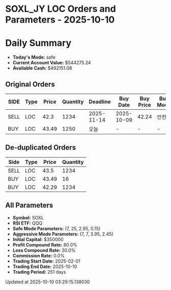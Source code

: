 # SOXL_JY LOC Orders and Parameters - 2025-10-10

# Daily Summary

- **Today's Mode:** safe
- **Current Account Value:** $544275.24
- **Available Cash:** $492151.08

## Original Orders

| SIDE | Type | Price | Quantity | Deadline | Buy Date | Buy Price | Buy Mode |
|------|------|-------|----------|----------|----------|-----------|----------|
| SELL | LOC | 42.3 | 1234 | 2025-11-14 | 2025-10-09 | 42.24 | 안전 |
| BUY | LOC | 43.49 | 1250 | 오늘 | - | - | - |

## De-duplicated Orders

| Side | Type | Price | Quantity |
|------|------|-------|----------|
| SELL | LOC | 43.5 | 1234 |
| BUY | LOC | 43.49 | 16 |
| BUY | LOC | 42.29 | 1234 |

## All Parameters

- **Symbol:** SOXL
- **RSI ETF:** QQQ
- **Safe Mode Parameters:** (7, 25, 2.95, 0.15)
- **Aggressive Mode Parameters:** (7, 7, 3.95, 2.45)
- **Initial Capital:** $350000
- **Profit Compound Rate:** 80.0%
- **Loss Compound Rate:** 30.0%
- **Commission Rate:** 0.0%
- **Trading Start Date:** 2025-02-01
- **Trading End Date:** 2025-10-10
- **Trading Period:** 251 days

Updated at 2025-10-10 03:29:15.138030
